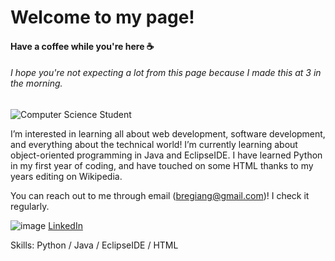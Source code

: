 # Welcome to my page!
#### Have a coffee while you're here ☕
###### I hope you're not expecting a lot from this page because I made this at 3 in the morning.
![Computer Science Student](https://static.vecteezy.com/system/resources/thumbnails/000/677/302/small/abstract-technology-banner-background.jpg)

I’m interested in learning all about web development, software development, and everything about the technical world! I’m currently learning about object-oriented programming in Java and EclipseIDE. I have learned Python in my first year of coding, and have touched on some HTML thanks to my years editing on Wikipedia.

You can reach out to me through email (bregiang@gmail.com)! I check it regularly. 

![image](https://github.com/meilynbear/meilynbear/assets/154385769/86298dc0-ae79-4882-aa06-5656d09137ef)
[LinkedIn](www.linkedin.com/in/breannagiang)


Skills: Python / Java / EclipseIDE / HTML

<!---
meilynbear/meilynbear is a ✨ special ✨ repository because its `README.md` (this file) appears on your GitHub profile.
You can click the Preview link to take a look at your changes.
--->
